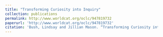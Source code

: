 ```yaml
---
title: "Transforming Curiosity into Inquiry"
collection: publications
permalink: http://www.worldcat.org/oclc/947819732
paperurl: 'http://www.worldcat.org/oclc/947819732'
citation: 'Bush, Lindsay and Jillian Mason. “Transforming Curiosity into Inquiry.” <i>The Future Scholar: Researching & Teaching the Frameworks for Writing & Information Literacy.</i> Information Today Inc, 2016. pp. 23-43.'
---
```

